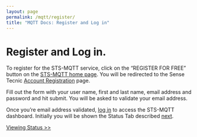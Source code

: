 ```yaml
---
layout: page
permalink: /mqtt/register/
title: "MQTT Docs: Register and Log in"
---
```


# Register and Log in.

To register for the STS-MQTT service, click on the “REGISTER FOR FREE” button on the [STS-MQTT home page](https://mqtt.sensetecnic.com). You will be redirected to the Sense Tecnic [Account Registration](https://users.sensetecnic.com/register) page.

Fill out the form with your user name, first and last name, email address and password and hit submit.  You will be asked to validate your email address.

Once you’re email address validated, [log in](https://users.sensetecnic.com/login?return=https://mqtt.sensetecnic.com/dash) to access the STS-MQTT dashboard.  Initially you will be shown the Status Tab described [next](/mqtt/status/).

[Viewing Status >>](/mqtt/status/)